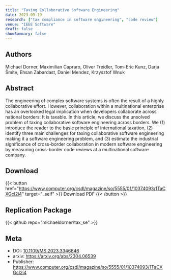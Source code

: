 ```yaml
---
title: "Taxing Collaborative Software Engineering"
date: 2023-09-19
research: ["tax compliance in software engineering", "code review"]
venue: "IEEE Software"
draft: false
showSummary: false
---
```


## Authors

Michael Dorner, Maximilian Capraro, Oliver Treidler, Tom-Eric Kunz, Darja Šmite, Ehsan Zabardast, Daniel Mendez, Krzysztof Wnuk

## Abstract

The engineering of complex software systems is often the result of a highly collaborative effort. However, collaboration within a multinational enterprise has an overlooked legal implication when developers collaborate across national borders: It is taxable. In this article, we discuss the unsolved problem of taxing collaborative software engineering across borders. We (1) introduce the reader to the basic principle of international taxation, (2) identify three main challenges for taxing collaborative software engineering making it a software engineering problem, and (3) estimate the industrial significance of cross-border collaboration in modern software engineering by measuring cross-border code reviews at a multinational software company.

## Download

{{< button href="https://www.computer.org/csdl/magazine/so/5555/01/10374093/1TaCXGcl2i4" target="_self" >}}
Download PDF
{{< /button >}}

## Replication Package

{{< github repo="michaeldorner/tax_se" >}}

## Meta

- DOI: [10.1109/MS.2023.3346646](https://doi.org/10.1109/MS.2023.3346646)
- arxiv: https://arxiv.org/abs/2304.06539
- Publisher: https://www.computer.org/csdl/magazine/so/5555/01/10374093/1TaCXGcl2i4